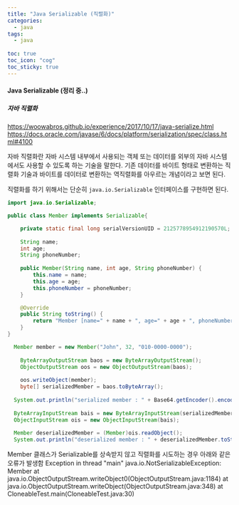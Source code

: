 ```yaml
---
title: "Java Serializable (직렬화)"
categories:
  - java
tags:
  - java
  
toc: true
toc_icon: "cog"
toc_sticky: true
---
```


#### Java Serializable (정리 중..)
##### 자바 직렬화 
https://woowabros.github.io/experience/2017/10/17/java-serialize.html
https://docs.oracle.com/javase/6/docs/platform/serialization/spec/class.html#4100

자바 직렬화란 자바 시스템 내부에서 사용되는 객체 또는 데이터를 외부의 자바 시스템에서도 사용할 수 있도록 하는 기술을 말한다.
기존 데이터를 바이트 형태로 변환하는 직렬화 기술과 바이트를 데이터로 변환하는 역직렬화를 아우르는 개념이라고 보면 된다.

직렬화를 하기 위해서는 단순히 ``java.io.Serializable`` 인터페이스를 구현하면 된다.
```java
import java.io.Serializable;

public class Member implements Serializable{

	private static final long serialVersionUID = 2125778954912190570L;
	
	String name;
	int age;
	String phoneNumber;
	
	public Member(String name, int age, String phoneNumber) {
		this.name = name;
		this.age = age;
		this.phoneNumber = phoneNumber;
	}

	@Override
	public String toString() {
		return "Member [name=" + name + ", age=" + age + ", phoneNumber=" + phoneNumber + "]";
	}
}
```


```java
  Member member = new Member("John", 32, "010-0000-0000");
  
    ByteArrayOutputStream baos = new ByteArrayOutputStream();
    ObjectOutputStream oos = new ObjectOutputStream(baos);
            
    oos.writeObject(member);
    byte[] serializedMember = baos.toByteArray();
  
  System.out.println("serialized member : " + Base64.getEncoder().encodeToString(serializedMember));
  
  ByteArrayInputStream bais = new ByteArrayInputStream(serializedMember);
  ObjectInputStream ois = new ObjectInputStream(bais);
  
  Member deserializedMember = (Member)ois.readObject();
  System.out.println("deserialized member : " + deserializedMember.toString());
```

Member 클래스가 Serializable를 상속받지 않고 직렬화를 시도하는 경우 아래와 같은 오류가 발생함
Exception in thread "main" java.io.NotSerializableException: Member
	at java.io.ObjectOutputStream.writeObject0(ObjectOutputStream.java:1184)
	at java.io.ObjectOutputStream.writeObject(ObjectOutputStream.java:348)
	at CloneableTest.main(CloneableTest.java:30)

  